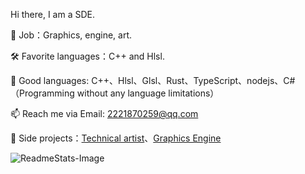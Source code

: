  Hi there, I am a SDE.   
 
 🏢 Job：Graphics, engine, art.  
 
 🛠 Favorite languages：C++ and Hlsl.  
 
 💬 Good languages: C++、Hlsl、Glsl、Rust、TypeScript、nodejs、C#（Programming without any language limitations）  
 
 📫 Reach me via Email: 2221870259@qq.com  
 
 🎨 Side projects：[Technical artist](https://github.com/ray-cast/ray-mmd)、[Graphics Engine](https://github.com/ray-cast/RabbitToolbox)
<!--
**ray-cast/ray-cast** is a ✨ _special_ ✨ repository because its `README.md` (this file) appears on your GitHub profile.

Here are some ideas to get you started:

- 🔭 I’m currently working on ...
- 🌱 I’m currently learning ...
- 👯 I’m looking to collaborate on ...
- 🤔 I’m looking for help with ...
- 💬 Ask me about ...
- 📫 How to reach me: ...
- 😄 Pronouns: ...
- ⚡ Fun fact: ...
-->

![ReadmeStats-Image](https://github-readme-stats.vercel.app/api?username=ray-cast&show_icons=true&bg_color=ffffff)

